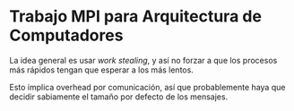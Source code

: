 # Trabajo MPI para Arquitectura de Computadores

La idea general es usar *work stealing*, y así no forzar a que los procesos más
rápidos tengan que esperar a los más lentos.

Esto implica overhead por comunicación, así que probablemente haya que decidir
sabiamente el tamaño por defecto de los mensajes.
